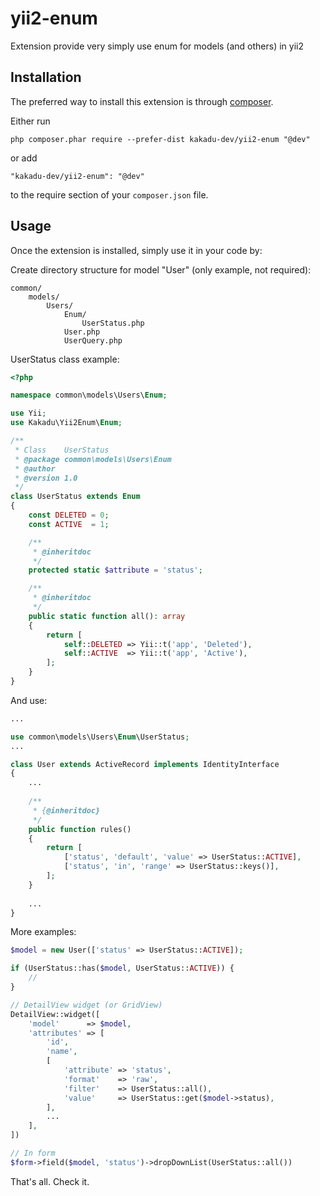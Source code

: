 # yii2-enum
Extension provide very simply use enum for models (and others) in yii2

Installation
------------

The preferred way to install this extension is through [composer](http://getcomposer.org/download/).

Either run

```
php composer.phar require --prefer-dist kakadu-dev/yii2-enum "@dev"
```

or add

```
"kakadu-dev/yii2-enum": "@dev"
```

to the require section of your `composer.json` file.

Usage
-----

Once the extension is installed, simply use it in your code by:

Create directory structure for model "User" (only example, not required):

```
common/  
    models/    
        Users/  
            Enum/
                UserStatus.php
            User.php
            UserQuery.php
```

UserStatus class example:
```php
<?php

namespace common\models\Users\Enum;

use Yii;
use Kakadu\Yii2Enum\Enum;

/**
 * Class    UserStatus
 * @package common\models\Users\Enum
 * @author  
 * @version 1.0
 */
class UserStatus extends Enum
{
    const DELETED = 0;
    const ACTIVE  = 1;

    /**
     * @inheritdoc
     */
    protected static $attribute = 'status';

    /**
     * @inheritdoc
     */
    public static function all(): array
    {
        return [
            self::DELETED => Yii::t('app', 'Deleted'),
            self::ACTIVE  => Yii::t('app', 'Active'),
        ];
    }
}
```

And use:

```php
...

use common\models\Users\Enum\UserStatus;
...

class User extends ActiveRecord implements IdentityInterface
{
    ...
    
    /**
     * {@inheritdoc}
     */
    public function rules()
    {
        return [
            ['status', 'default', 'value' => UserStatus::ACTIVE],
            ['status', 'in', 'range' => UserStatus::keys()],
        ];
    }
    
    ...
}
```

More examples:
```php
$model = new User(['status' => UserStatus::ACTIVE]);

if (UserStatus::has($model, UserStatus::ACTIVE)) {
    //
}

// DetailView widget (or GridView)
DetailView::widget([
    'model'      => $model,
    'attributes' => [
        'id',
        'name',
        [
            'attribute' => 'status',
            'format'    => 'raw',
            'filter'    => UserStatus::all(),
            'value'     => UserStatus::get($model->status),
        ],
        ...
    ],
])

// In form
$form->field($model, 'status')->dropDownList(UserStatus::all())
```

That's all. Check it.
